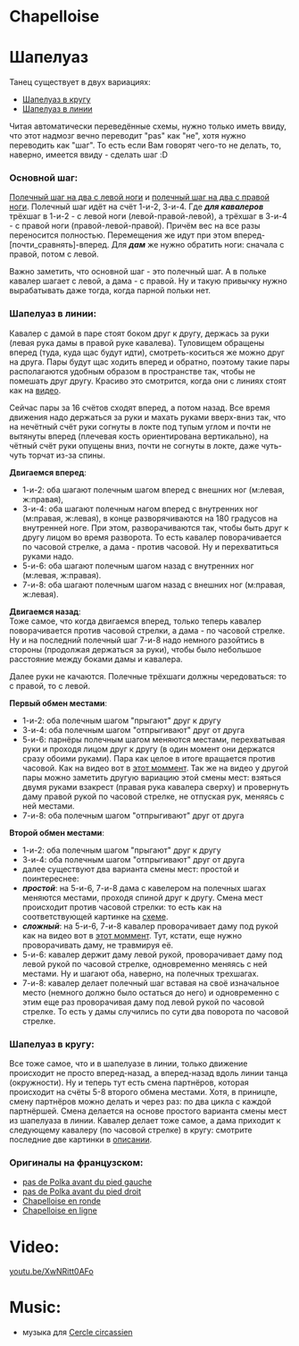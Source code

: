 Chapelloise
===========
# Шапелуаз
Танец существует в двух вариациях:

- [Шапелуаз в кругу](https://translate.google.ru/translate?hl=en&sl=fr&tl=ru&u=http%3A%2F%2Fdansesbretonnes.gwalarn.org%2Fdanses%2Fchapelloise_ronde.html&sandbox=1)
- [Шапелуаз в линии](https://translate.google.ru/translate?hl=en&sl=fr&tl=ru&u=http%3A%2F%2Fdansesbretonnes.gwalarn.org%2Fdanses%2Fchapelloise_ligne.html&sandbox=1)

Читая автоматически переведённые схемы, нужно только иметь ввиду, что этот надмозг вечно переводит "pas" как "не", хотя нужно переводить как "шаг". То есть если Вам говорят чего-то не делать, то, наверно, имеется ввиду - сделать шаг :D

### Основной шаг:
[Полечный шаг на два с левой ноги](https://translate.google.ru/translate?hl=en&sl=fr&tl=ru&u=http%3A%2F%2Fdansesbretonnes.gwalarn.org%2Fbases%2Fpas_de_polka_avant_gauche.html) и [полечный шаг на два с правой ноги](https://translate.google.ru/translate?hl=en&sl=fr&tl=ru&u=http%3A%2F%2Fdansesbretonnes.gwalarn.org%2Fbases%2Fpas_de_polka_avant_droit.html). Полечный шаг идёт на счёт 1-и-2, 3-и-4. Где ___для кавалеров___ трёхшаг в 1-и-2 - с левой ноги (левой-правой-левой), а трёхшаг в 3-и-4 - с правой ноги (правой-левой-правой). Причём вес на все разы переносится полностью. Перемещения же идут при этом вперед-[почти\_сравнять]-вперед. Для ___дам___ же нужно обратить ноги: сначала с правой, потом с левой.

Важно заметить, что основной шаг - это полечный шаг. А в польке кавалер шагает с левой, а дама - с правой. Ну и такую привычку нужно вырабатывать даже тогда, когда парной польки нет.

### Шапелуаз в линии:

Кавалер с дамой в паре стоят боком друг к другу, держась за руки (левая рука дамы в правой руке кавалева). Туловищем обращены вперед (туда, куда щас будут идти), смотреть-коситься же можно друг на друга. Пары будут щас ходить вперед и обратно, поэтому такие пары располагаются удобным образом в пространстве так, чтобы не помешать друг другу. Красиво это смотрится, когда они с линиях стоят как на [видео](https://www.youtube.com/watch?v=XwNRitt0AFo).

Сейчас пары за 16 счётов сходят вперед, а потом назад. Все время движения надо держаться за руки и махать руками вверх-вниз так, что на нечётный счёт руки согнуты в локте под тупым углом и почти не вытянуты вперед (плечевая кость ориентирована вертикально), на чётный счёт руки опущены вниз, почти не согнуты в локте, даже чуть-чуть торчат из-за спины.

__Двигаемся вперед__:  
- 1-и-2: оба шагают полечным шагом вперед с внешних ног (м:левая, ж:правая),
- 3-и-4: оба шагают полечным нагом вперед с внутренних ног (м:правая, ж:левая), в конце разворячиваются на 180 градусов на внутренней ноге. При этом, разворачиваются так, чтобы быть друг к другу лицом во время разворота. То есть кавалер поворачивается по часовой стрелке, а дама - против часовой. Ну и перехватиться руками надо.
- 5-и-6: оба шагают полечным шагом назад с внутренних ног (м:левая, ж:правая).
- 7-и-8: оба шагают полечным шагом назад с внешних ног (м:правая, ж:левая).

__Двигаемся назад__:  
Тоже самое, что когда двигаемся вперед, только теперь кавалер поворачивается против часовой стрелки, а дама - по часовой стрелке. Ну и на последний полечный шаг 7-и-8 надо немного разойтись в стороны (продолжая держаться за руки), чтобы было небольшое расстояние между боками дамы и кавалера.

Далее руки не качаются. Полечные трёхшаги должны чередоваться: то с правой, то с левой.

__Первый обмен местами__:  
- 1-и-2: оба полечным шагом "прыгают" друг к другу
- 3-и-4: оба полечным шагом "отпрыгивают" друг от друга
- 5-и-6: парнёры полечным шагом меняются местами, перехватывая руки и проходя лицом друг к другу (в один момент они держатся сразу обоими руками). Пара как целое в итоге вращается против часовой. Как на видео вот в [этот моммент](https://www.youtube.com/watch?v=XwNRitt0AFo&feature=youtu.be&t=25). Так же на видео у другой пары можно заметить другую вариацию этой смены мест: взяться двумя руками взакрест (правая рука кавалера сверху) и провернуть даму правой рукой по часовой стрелке, не отпуская рук, меняясь с ней местами.
- 7-и-8: оба полечным шагом "отпрыгивают" друг от друга

__Второй обмен местами__: 
- 1-и-2: оба полечным шагом "прыгают" друг к другу
- 3-и-4: оба полечным шагом "отпрыгивают" друг от друга
- далее существуют два варианта смены мест: простой и поинтереснее:
- ___простой___: на 5-и-6, 7-и-8 дама с кавелером на полечных шагах меняются местами, проходя спиной друг к другу. Смена мест происходит против часовой стрелки: то есть как на соответствующей картинке на [схеме](https://translate.google.ru/translate?hl=en&sl=fr&tl=ru&u=http%3A%2F%2Fdansesbretonnes.gwalarn.org%2Fdanses%2Fchapelloise_ligne.html&sandbox=1).
- ___сложный___: на 5-и-6, 7-и-8 кавалер проворачивает даму под рукой как на видео вот в [этот моммент](https://www.youtube.com/watch?v=XwNRitt0AFo&feature=youtu.be&t=29). Тут, кстати, еще нужно проворачивать даму, не травмируя её.
- 5-и-6: кавалер держит даму левой рукой, проворачивает даму под левой рукой по часовой стрелке, одновременно меняясь с ней местами. Ну и шагают оба, наверно, на полечных трехшагах.
- 7-и-8: кавалер делает полечный шаг вставая на своё изначальное место (немного должно было остаться до него) и одновременно с этим еще раз проворачивая даму под левой рукой по часовой стрелке. То есть у дамы случились по сути два поворота по часовой стрелке. 

### Шапелуаз в кругу:
Все тоже самое, что и в шапелуазе в линии, только движение происходит не просто вперед-назад, а вперед-назад вдоль линии танца (окружности). Ну и теперь тут есть смена партнёров, которая происходит на счёты 5-8 второго обмена местами. Хотя, в приницпе, смену партнёров можно делать и через раз: по два цикла с каждой партнёршей. Смена делается на основе простого варианта смены мест из шапелуаза в линии. Кавалер делает тоже самое, а дама приходит к следующему кавалеру (по часовой стрелке) в кругу: смотрите последние две картинки в [описании](https://translate.google.ru/translate?hl=en&sl=fr&tl=ru&u=http%3A%2F%2Fdansesbretonnes.gwalarn.org%2Fdanses%2Fchapelloise_ronde.html&sandbox=1).

### Оригиналы на французском:

- [pas de Polka avant du pied gauche](http://dansesbretonnes.gwalarn.org/bases/pas_de_polka_avant_gauche.html)
- [pas de Polka avant du pied droit](http://dansesbretonnes.gwalarn.org/bases/pas_de_polka_avant_droit.html)
- [Chapelloise en ronde](http://dansesbretonnes.gwalarn.org/danses/chapelloise_ronde.html)
- [Chapelloise en ligne](http://dansesbretonnes.gwalarn.org/danses/chapelloise_ligne.html)

Video:
======
[youtu.be/XwNRitt0AFo](https://www.youtube.com/watch?v=XwNRitt0AFo)

Music:
=======
- музыка для [Cercle circassien](cercle-circassien.md)
